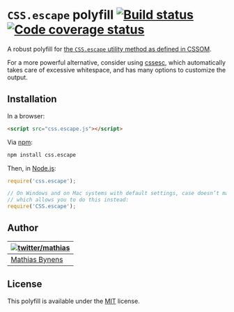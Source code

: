 # `CSS.escape` polyfill [![Build status](https://travis-ci.org/mathiasbynens/CSS.escape.svg?branch=master)](https://travis-ci.org/mathiasbynens/CSS.escape) [![Code coverage status](http://img.shields.io/coveralls/mathiasbynens/CSS.escape/master.svg)](https://coveralls.io/r/mathiasbynens/CSS.escape)

A robust polyfill for [the `CSS.escape` utility method as defined in CSSOM](https://drafts.csswg.org/cssom/#the-css.escape%28%29-method).

For a more powerful alternative, consider using [cssesc](https://mths.be/cssesc), which automatically takes care of excessive whitespace, and has many options to customize the output.

## Installation

In a browser:

```html
<script src="css.escape.js"></script>
```

Via [npm](https://www.npmjs.com/):

```bash
npm install css.escape
```

Then, in [Node.js](https://nodejs.org/):

```js
require('css.escape');

// On Windows and on Mac systems with default settings, case doesn’t matter,
// which allows you to do this instead:
require('CSS.escape');
```

## Author

| [![twitter/mathias](https://gravatar.com/avatar/24e08a9ea84deb17ae121074d0f17125?s=70)](https://twitter.com/mathias "Follow @mathias on Twitter") |
|---|
| [Mathias Bynens](https://mathiasbynens.be/) |

## License

This polyfill is available under the [MIT](https://mths.be/mit) license.
